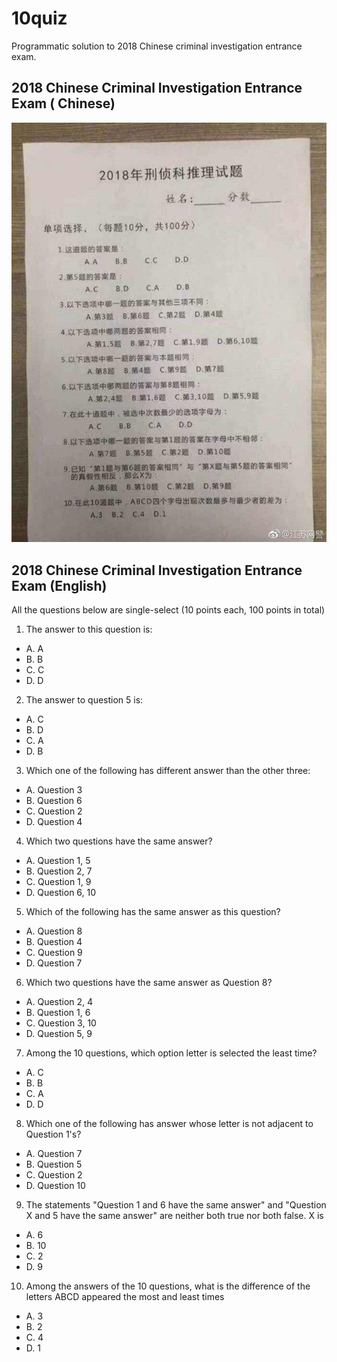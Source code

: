
# 10quiz
Programmatic solution to 2018 Chinese criminal investigation entrance exam.

## 2018 Chinese Criminal Investigation Entrance Exam ( Chinese)

![Screenshot of the 2018 Chinese criminal investigation entrance exam](https://github.com/bridgerock/10quiz/blob/master/10quiz_chinese.jpg)

## 2018 Chinese Criminal Investigation Entrance Exam (English)
All the questions below are single-select (10 points each, 100 points in total)
1. The answer to this question is:
  * A. A
  * B. B
  * C. C
  * D. D
2. The answer to question 5 is:
  * A. C
  * B. D
  * C. A
  * D. B
3. Which one of the following has different answer than the other three:
  * A. Question 3
  * B. Question 6
  * C. Question 2
  * D. Question 4
4. Which two questions have the same answer?
  * A. Question 1, 5
  * B. Question 2, 7
  * C. Question 1, 9
  * D. Question 6, 10
5. Which of the following has the same answer as this question?
  * A. Question 8
  * B. Question 4
  * C. Question 9
  * D. Question 7
6. Which two questions have the same answer as Question 8?
  * A. Question 2, 4
  * B. Question 1, 6
  * C. Question 3, 10
  * D. Question 5, 9
7. Among the 10 questions, which option letter is selected the least time?
  * A. C
  * B. B
  * C. A
  * D. D
8. Which one of the following has answer whose letter is not adjacent to Question 1's?
  * A. Question 7
  * B. Question 5
  * C. Question 2
  * D. Question 10
9. The statements "Question 1 and 6 have the same answer" and "Question X and 5 have the same answer" are neither both true nor both false.  X is
  * A. 6
  * B. 10
  * C. 2
  * D. 9
10. Among the answers of the 10 questions, what is the difference of the letters ABCD appeared the most and least times 
  * A. 3
  * B. 2
  * C. 4
  * D. 1
